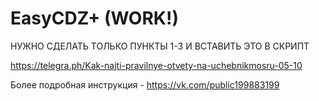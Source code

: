 # EasyCDZ+ (WORK!)
НУЖНО СДЕЛАТЬ ТОЛЬКО ПУНКТЫ 1-3 И ВСТАВИТЬ ЭТО В СКРИПТ

https://telegra.ph/Kak-najti-pravilnye-otvety-na-uchebnikmosru-05-10

Более подробная инструкция - https://vk.com/public199883199

